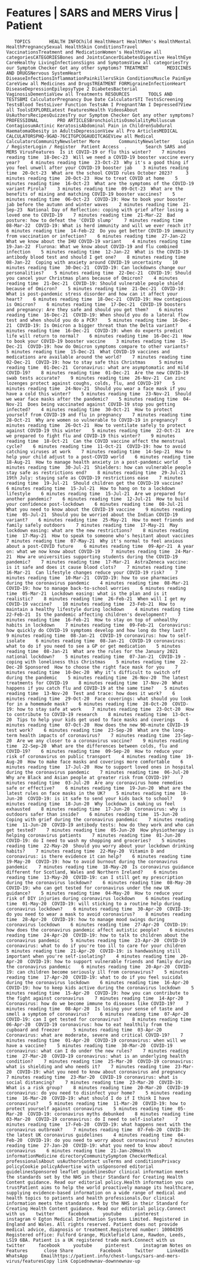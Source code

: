 # Features | SARS and MERS Virus | Patient

       TOPICS       HEALTH INFOChild HealthHeart HealthMen's HealthMental HealthPregnancySexual HealthSkin ConditionsTravel VaccinationsTreatment and MedicationWomen's HealthView all categoriesCATEGORIESBones and JointsCancerDiabetesDigestive HealthEye CareHealthy LivingInfectionsSigns and SymptomsView all categoriesTry our Symptom Checker Got any other symptoms? TREATMENT       MEDICINES AND DRUGSNervous SystemHeart DiseaseInfectionsInflammationPainkillersSkin ConditionsMuscle PainEye CareView all Medicines and DrugsTREATMENT FORMigraineInfectionHeart DiseaseDepressionEpilepsyType 2 DiabetesBacterial VaginosisDementiaView all Treatments RESOURCES       TOOLS AND TESTSBMI CalculatorPregnancy Due Date CalculatorSTI TestsScreening TestsBlood TestsLiver Function TestsAm I Pregnant?Am I Depressed?View all ToolsEXPLORELatest FeaturesHealth VideosAbout UsAuthorsRecipesQuizzesTry our Symptom Checker Got any other symptoms? PROFESSIONAL       PRO ARTICLESBronchiolitisOsmolalityMolluscum ContagiosumActinic KeratosisAbdominal Pain in ChildrenSubdural HaematomaObesity in AdultsDepressionView all Pro ArticlesMEDICAL CALCULATORSPHQ-9GAD-76CITGPCOGAUDITCAGEView all Medical CalculatorsCommunityNewsletter More       CommunityNewsletter    Login / RegisterLogin / Register  Patient Access  .       Search SARS and MERS VirusFeatures  Is it COVID-19 or flu this winter?    7 minutes reading time  18-Dec-23  Will we need a COVID-19 booster vaccine every year?    4 minutes reading time  23-Oct-23  Why it's a good thing if you feel unwell after your COVID-19 booster jab    3 minutes reading time  20-Oct-23  What are the school COVID rules October 2023?     3 minutes reading time  20-Oct-23  How to treat COVID at home    5 minutes reading time  16-Oct-23  What are the symptoms of the COVID-19 variant Pirola?    3 minutes reading time  09-Oct-23  What are the benefits of mixing and matching COVID-19 booster vaccines?    5 minutes reading time  06-Oct-23  COVID-19: How to book your booster jab before the autumn and winter waves    2 minutes reading time  21-Sep-23  National Day of Reflection: coping with grief after losing a loved one to COVID-19    7 minutes reading time  21-Mar-22  Bad posture: how to defeat the 'COVID slump'    7 minutes reading time  08-Mar-22  COVID-19: What is herd immunity and will we ever reach it?    6 minutes reading time  14-Feb-22  Do you get better COVID-19 immunity from vaccination or infection?    6 minutes reading time  27-Jan-22  What we know about the IHU COVID-19 variant    4 minutes reading time  19-Jan-22  Flurona: What we know about COVID-19 and flu combined infection    5 minutes reading time  12-Jan-22  What is the COVID-19 antibody blood test and should I get one?    8 minutes reading time  08-Jan-22  Coping with anxiety around COVID-19 uncertainty    10 minutes reading time  30-Dec-21  COVID-19: Can lockdowns change our personalities?    5 minutes reading time  22-Dec-21  COVID-19: Should you cancel your Christmas plans because of Omicron?    4 minutes reading time  21-Dec-21  COVID-19: Should vulnerable people shield because of Omicron?    5 minutes reading time  21-Dec-21  COVID-19: What is post-pandemic stress disorder and how can it affect your heart?    6 minutes reading time  18-Dec-21  COVID-19: How contagious is Omicron?    6 minutes reading time  17-Dec-21  COVID-19 boosters and pregnancy: Are they safe and should you get them?    6 minutes reading time  16-Dec-21  COVID-19: When should you do a lateral flow test and when should you do a PCR?    5 minutes reading time  16-Dec-21  COVID-19: Is Omicron a bigger threat than the Delta variant?    4 minutes reading time  16-Dec-21  COVID-19: when do experts predict life will return to normal?    6 minutes reading time  16-Dec-21  How to book your COVID-19 booster vaccine    3 minutes reading time  15-Dec-21  COVID-19: how do Omicron symptoms compare to other variants?    5 minutes reading time  15-Dec-21  What COVID-19 vaccines and medications are available around the world?    7 minutes reading time  02-Dec-21  COVID-19: how to stay safe this Christmas     5 minutes reading time  01-Dec-21  Coronavirus: what are asymptomatic and mild COVID-19?    8 minutes reading time  01-Dec-21  Are the new COVID-19 swab tests accurate?    9 minutes reading time  26-Nov-21  Can zinc lozenges protect against coughs, colds, flu, and COVID-19?    5 minutes reading time  24-Nov-21  Should you wear a face mask if you have a cold this winter?    5 minutes reading time  23-Nov-21  Should we wear face masks after the pandemic?    5 minutes reading time  04-Nov-21  Does being vaccinated against COVID-19 stop you getting infected?    4 minutes reading time  30-Oct-21  How to protect yourself from COVID-19 and flu in pregnancy    7 minutes reading time  28-Oct-21  Why are women so vulnerable to COVID-19 in pregnancy?    6 minutes reading time  26-Oct-21  How to ventilate safely to protect against COVID-19 this winter    5 minutes reading time  22-Oct-21  Are we prepared to fight flu and COVID-19 this winter?    9 minutes reading time  18-Oct-21  Can the COVID vaccine affect the menstrual cycle?    6 minutes reading time  11-Oct-21  COVID-19: how to avoid catching viruses at work    7 minutes reading time  14-Sep-21  How to help your child adjust to a post-COVID world    6 minutes reading time  18-Aug-21  How to manage health anxiety in a post-pandemic world    5 minutes reading time  30-Jul-21  Shielders: how can vulnerable people stay safe as restrictions end?    8 minutes reading time  29-Jul-21  19th July: staying safe as COVID-19 restrictions ease    7 minutes reading time  19-Jul-21  Should children get the COVID-19 vaccine?    6 minutes reading time  15-Jul-21  How to hang on to a lockdown lifestyle    6 minutes reading time  15-Jul-21  Are we prepared for another pandemic?    6 minutes reading time  12-Jul-21  How to build your confidence post-lockdown    6 minutes reading time  08-Jul-21  What you need to know about the COVID-19 vaccine    9 minutes reading time  05-Jul-21  Should you be worried about the Indian COVID-19 variant?    6 minutes reading time  25-May-21  How to meet friends and family safely outdoors    7 minutes reading time  17-May-21  May lockdown easing: what are the new restrictions?    8 minutes reading time  17-May-21  How to speak to someone who's hesitant about vaccines    7 minutes reading time  07-May-21  Why it's normal to feel anxious about a post-COVID future    6 minutes reading time  09-Apr-21  A year on: what we now know about COVID-19    7 minutes reading time  24-Mar-21  How are universities supporting students during the COVID-19 pandemic?    7 minutes reading time  17-Mar-21  AstraZeneca vaccine: is it safe and does it cause blood clots?    7 minutes reading time  16-Mar-21  Can lifestyle changes reduce your COVID-19 risk?    7 minutes reading time  10-Mar-21  COVID-19: how to use pharmacies during the coronavirus pandemic    4 minutes reading time  08-Mar-21  COVID-19: how to manage back-to-school worries    6 minutes reading time  05-Mar-21  Lockdown easing: what is the plan and is it realistic?    8 minutes reading time  26-Feb-21  When will I get my COVID-19 vaccine?    10 minutes reading time  23-Feb-21  How to maintain a healthy lifestyle during lockdown    4 minutes reading time  22-Feb-21  Is the pandemic affecting children's development?    7 minutes reading time  16-Feb-21  How to stay on top of unhealthy habits in lockdown    7 minutes reading time  09-Feb-21  Coronavirus: how quickly do COVID-19 symptoms develop and how long do they last?    9 minutes reading time  08-Jan-21  COVID-19 coronavirus: how to self-isolate    6 minutes reading time  08-Jan-21  COVID-19 coronavirus: what to do if you need to see a GP or get medication    5 minutes reading time  08-Jan-21  What are the rules for the January 2021 national lockdown?    5 minutes reading time  07-Jan-21  COVID-19 - coping with loneliness this Christmas    5 minutes reading time  22-Dec-20 Sponsored  How to choose the right face mask for you    7 minutes reading time  10-Dec-20  Why it’s difficult to switch off during the pandemic    5 minutes reading time  26-Nov-20  The latest treatments for COVID-19    8 minutes reading time  17-Nov-20  What happens if you catch flu and COVID-19 at the same time?    5 minutes reading time  13-Nov-20  Test and trace: how does it work?    6 minutes reading time  29-Oct-20  Face coverings: what should you look for in a homemade mask?    6 minutes reading time  28-Oct-20  COVID-19: how to stay safe at work    7 minutes reading time  23-Oct-20  How to contribute to COVID-19 research    8 minutes reading time  13-Oct-20  Tips to help your kids get used to face masks and coverings    6 minutes reading time  07-Oct-20  How does the new 90-minute COVID-19 test work?    6 minutes reading time  23-Sep-20  What are the long-term health impacts of coronavirus?    7 minutes reading time  23-Sep-20  Are we any closer to a coronavirus vaccine?    9 minutes reading time  22-Sep-20  What are the differences between colds, flu and COVID-19?    6 minutes reading time  09-Sep-20  How to reduce your risk of coronavirus on public transport    4 minutes reading time  19-Aug-20  How to make face masks and coverings more comfortable    6 minutes reading time  17-Jul-20  How to support loved ones in hospital during the coronavirus pandemic    7 minutes reading time  06-Jul-20  Why are Black and Asian people at greater risk from COVID-19?    7 minutes reading time  03-Jul-20  Are any coronavirus home remedies safe or effective?    6 minutes reading time  19-Jun-20  What are the latest rules on face masks in the UK?    5 minutes reading time  18-Jun-20  COVID-19: is it safe to send your kids back to school?    9 minutes reading time  18-Jun-20  Why lockdown is making us feel exhausted    8 minutes reading time  17-Jun-20  Coronavirus: why is outdoors safer than inside?    6 minutes reading time  15-Jun-20  Coping with grief during the coronavirus pandemic    7 minutes reading time  11-Jun-20  COVID-19 antibody tests: how do they work and who can get tested?    7 minutes reading time  05-Jun-20  How physiotherapy is helping coronavirus patients    7 minutes reading time  01-Jun-20  COVID-19: do I need to wash my shopping and groceries?    5 minutes reading time  22-May-20  Should you worry about your lockdown drinking habits?    7 minutes reading time  22-May-20  Vitamin D and coronavirus: is there evidence it can help?    6 minutes reading time  19-May-20  COVID-19: how to avoid burnout during the coronavirus pandemic    7 minutes reading time  18-May-20  Is coronavirus guidance different for Scotland, Wales and Northern Ireland?    6 minutes reading time  13-May-20  COVID-19: can I still get my prescription during the coronavirus lockdown?    6 minutes reading time  08-May-20  COVID-19: who can get tested for coronavirus under the new UK guidance?    5 minutes reading time  04-May-20  How to reduce your risk of DIY injuries during coronavirus lockdown    6 minutes reading time  01-May-20  COVID-19: will sticking to a routine help during coronavirus lockdown?    6 minutes reading time  30-Apr-20  COVID-19: do you need to wear a mask to avoid coronavirus?    8 minutes reading time  28-Apr-20  COVID-19: how to manage mood swings during coronavirus lockdown    6 minutes reading time  27-Apr-20  COVID-19: how does the coronavirus pandemic affect autistic people?    6 minutes reading time  24-Apr-20  COVID-19: how to talk to children about the coronavirus pandemic    5 minutes reading time  23-Apr-20  COVID-19 coronavirus: what to do if you're too ill to care for your children    5 minutes reading time  21-Apr-20  COVID-19: is handwashing still important when you're self-isolating?    4 minutes reading time  20-Apr-20  COVID-19: how to support vulnerable friends and family during the coronavirus pandemic    6 minutes reading time  20-Apr-20  COVID-19: can children become seriously ill from coronavirus?    5 minutes reading time  17-Apr-20  COVID-19: what to do if you feel suicidal during the coronavirus lockdown    6 minutes reading time  16-Apr-20  COVID-19: how to keep kids active during the coronavirus lockdown    5 minutes reading time  15-Apr-20  COVID-19: how you can contribute to the fight against coronavirus    7 minutes reading time  14-Apr-20  Coronavirus: how do we become immune to diseases like COVID-19?    7 minutes reading time  08-Apr-20  Is losing your sense of taste and smell a symptom of coronavirus?    6 minutes reading time  07-Apr-20  COVID-19: can I get tested for coronavirus?    8 minutes reading time  06-Apr-20  COVID-19 coronavirus: how to eat healthily from the cupboard and freezer     5 minutes reading time  03-Apr-20  Coronavirus: what are moderate, severe and critical COVID-19?    7 minutes reading time  01-Apr-20  COVID-19 coronavirus: when will we have a vaccine?    5 minutes reading time  30-Mar-20  COVID-19 coronavirus: what can I do under the new rules?    7 minutes reading time  27-Mar-20  COVID-19 coronavirus: what is an underlying health condition?    7 minutes reading time  25-Mar-20  COVID-19 coronavirus: what is shielding and who needs it?    7 minutes reading time  23-Mar-20  COVID-19: what you need to know about coronavirus and pregnancy    7 minutes reading time  23-Mar-20  COVID-19 coronavirus: what is social distancing?    7 minutes reading time  23-Mar-20  COVID-19: What is a risk group?    8 minutes reading time  20-Mar-20  COVID-19 coronavirus: do you need to disinfect your home?    5 minutes reading time  16-Mar-20  COVID-19: what should I do if I think I have coronavirus?    5 minutes reading time  11-Mar-20  COVID-19: how to protect yourself against coronavirus    5 minutes reading time  05-Mar-20  COVID-19: coronavirus myths debunked    8 minutes reading time  03-Mar-20  COVID-19 coronavirus: do I need to self-isolate?    7 minutes reading time  17-Feb-20  COVID-19: what happens next with the coronavirus outbreak?    7 minutes reading time  07-Feb-20  COVID-19: the latest UK coronavirus guidelines    4 minutes reading time  04-Feb-20  COVID-19: do you need to worry about coronavirus?    7 minutes reading time  27-Jan-20  COVID-19: what you need to know about coronavirus    6 minutes reading time  21-Jan-20Health informationMedicine directoryCommunitySymptom CheckerMedical professionalsAbout usAuthorsContact usTerms and conditionsPrivacy policyCookie policyAdvertise with usSponsored editorial guidelinesSponsored leaflet guidelinesOur clinical information meets the standards set by the NHS in their Standard for Creating Health Content guidance. Read our editorial policy.Health information you can trustPatient aims to help the world proactively manage its healthcare, supplying evidence-based information on a wide range of medical and health topics to patients and health professionals.Our clinical information meets the standards set by the NHS in their Standard for Creating Health Content guidance. Read our editorial policy.Connect with us    twitter     facebook     youtube     pinterest     instagram © Egton Medical Information Systems Limited. Registered in England and Wales. All rights reserved. Patient does not provide medical advice, diagnosis or treatment.Registered number: 10004395 Registered office: Fulford Grange, Micklefield Lane, Rawdon, Leeds, LS19 6BA. Patient is a UK registered trade mark.Connect with us    twitter     facebook     youtube     pinterest     instagram Notes on Features      close Share          Facebook     Twitter     LinkedIn     WhatsApp     Emailhttps://patient.info/chest-lungs/sars-and-mers-virus/featuresCopy link Copiednewnav-downnewnav-up


